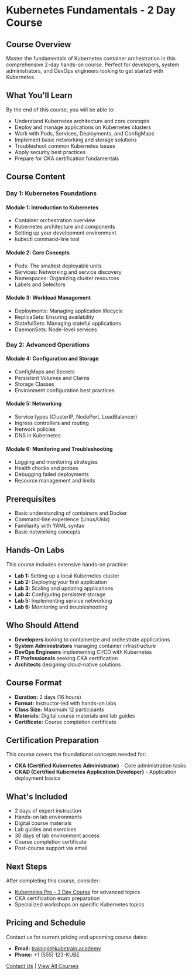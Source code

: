 # Kubernetes Fundamentals - 2 Day Course

## Course Overview

Master the fundamentals of Kubernetes container orchestration in this comprehensive 2-day hands-on course. Perfect for developers, system administrators, and DevOps engineers looking to get started with Kubernetes.

## What You'll Learn

By the end of this course, you will be able to:

- Understand Kubernetes architecture and core concepts
- Deploy and manage applications on Kubernetes clusters
- Work with Pods, Services, Deployments, and ConfigMaps
- Implement basic networking and storage solutions
- Troubleshoot common Kubernetes issues
- Apply security best practices
- Prepare for CKA certification fundamentals

## Course Content

### Day 1: Kubernetes Foundations

#### Module 1: Introduction to Kubernetes
- Container orchestration overview
- Kubernetes architecture and components
- Setting up your development environment
- kubectl command-line tool

#### Module 2: Core Concepts
- Pods: The smallest deployable units
- Services: Networking and service discovery
- Namespaces: Organizing cluster resources
- Labels and Selectors

#### Module 3: Workload Management
- Deployments: Managing application lifecycle
- ReplicaSets: Ensuring availability
- StatefulSets: Managing stateful applications
- DaemonSets: Node-level services

### Day 2: Advanced Operations

#### Module 4: Configuration and Storage
- ConfigMaps and Secrets
- Persistent Volumes and Claims
- Storage Classes
- Environment configuration best practices

#### Module 5: Networking
- Service types (ClusterIP, NodePort, LoadBalancer)
- Ingress controllers and routing
- Network policies
- DNS in Kubernetes

#### Module 6: Monitoring and Troubleshooting
- Logging and monitoring strategies
- Health checks and probes
- Debugging failed deployments
- Resource management and limits

## Prerequisites

- Basic understanding of containers and Docker
- Command-line experience (Linux/Unix)
- Familiarity with YAML syntax
- Basic networking concepts

## Hands-On Labs

This course includes extensive hands-on practice:

- **Lab 1:** Setting up a local Kubernetes cluster
- **Lab 2:** Deploying your first application
- **Lab 3:** Scaling and updating applications
- **Lab 4:** Configuring persistent storage
- **Lab 5:** Implementing service networking
- **Lab 6:** Monitoring and troubleshooting

## Who Should Attend

- **Developers** looking to containerize and orchestrate applications
- **System Administrators** managing container infrastructure
- **DevOps Engineers** implementing CI/CD with Kubernetes
- **IT Professionals** seeking CKA certification
- **Architects** designing cloud-native solutions

## Course Format

- **Duration:** 2 days (16 hours)
- **Format:** Instructor-led with hands-on labs
- **Class Size:** Maximum 12 participants
- **Materials:** Digital course materials and lab guides
- **Certificate:** Course completion certificate

## Certification Preparation

This course covers the foundational concepts needed for:

- **CKA (Certified Kubernetes Administrator)** - Core administration tasks
- **CKAD (Certified Kubernetes Application Developer)** - Application deployment basics

## What's Included

- 2 days of expert instruction
- Hands-on lab environments
- Digital course materials
- Lab guides and exercises
- 30 days of lab environment access
- Course completion certificate
- Post-course support via email

## Next Steps

After completing this course, consider:

- [Kubernetes Pro - 3 Day Course](./kubernetes-pro.md) for advanced topics
- CKA certification exam preparation
- Specialized workshops on specific Kubernetes topics

## Pricing and Schedule

Contact us for current pricing and upcoming course dates:

- **Email:** [training@kubetrain.academy](mailto:training@kubetrain.academy)
- **Phone:** +1 (555) 123-KUBE

[Contact Us](../contact) | [View All Courses](./intro.md)